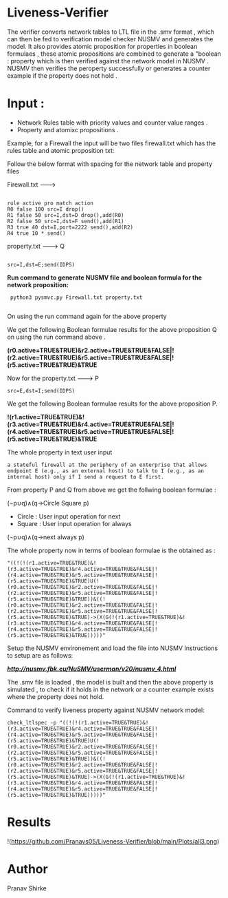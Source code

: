 # Liveness-Verifier



The verifier converts network tables to LTL file in the .smv format , which can then be fed to verification model checker NUSMV and generates the model. It also provides atomic proposition for properties in boolean formulaes , these atomic propositions are combined to generate a "boolean : property which is then verified against the network model in NUSMV . NUSMV then verifies the peroperty successfully or generates a counter example if the property does not hold .


# Input :

* Network Rules table with priority values and counter  value ranges .
* Property and atomixc propositions . 


Example, for a Firewall the input will be two files firewall.txt which has the rules table and atomic proposition txt:


Follow the below format with spacing for the network table and property files


Firewall.txt --->
``` 

rule active pro match action
R0 false 100 src=I drop() 
R1 false 50 src=I,dst=D drop(),add(R0)
R2 false 50 src=I,dst=F send(),add(R1)
R3 true 40 dst=I,port=2222 send(),add(R2)
R4 true 10 * send()
```
property.txt  --->   Q

```

src=I,dst=E;send(IDPS)
```

**Run command to generate NUSMV file and boolean formula for the network proposition:**
```shell
 python3 pysmvc.py Firewall.txt property.txt 
 
```

On using the run command again for the above property

We get the following  Boolean formulae results for the above proposition Q on using the run command above .

**(r0.active=TRUE&TRUE)&r2.active=TRUE&TRUE&FALSE|!(r2.active=TRUE&TRUE)&r5.active=TRUE&TRUE&FALSE|!(r5.active=TRUE&TRUE)&TRUE**



Now for the property.txt --->   P
```
src=E,dst=I;send(IDPS)     
```

We get the following  Boolean formulae results for the above proposition P.

**!(r1.active=TRUE&TRUE)&!(r3.active=TRUE&TRUE)&r4.active=TRUE&TRUE&FALSE|!(r4.active=TRUE&TRUE)&r5.active=TRUE&TRUE&FALSE|!(r5.active=TRUE&TRUE)&TRUE**


The whole property in text user input 

```
a stateful firewall at the periphery of an enterprise that allows endpoint E (e.g., as an external host) to talk to I (e.g., as an internal host) only if I send a request to E first. 
```

From property P and Q from above we get the follwing boolean formulae :

(¬p∪q)∧(q→Circle Square p)        

* Circle : User input operation  for next 
* Square : User input operation  for always

(¬p∪q)∧(q→next always p)



The whole property now  in terms of boolean formulae is the obtained as : 

```
"((!(!(r1.active=TRUE&TRUE)&!(r3.active=TRUE&TRUE)&r4.active=TRUE&TRUE&FALSE|!(r4.active=TRUE&TRUE)&r5.active=TRUE&TRUE&FALSE|!(r5.active=TRUE&TRUE)&TRUE)U(!(r0.active=TRUE&TRUE)&r2.active=TRUE&TRUE&FALSE|!(r2.active=TRUE&TRUE)&r5.active=TRUE&TRUE&FALSE|!(r5.active=TRUE&TRUE)&TRUE))&((!(r0.active=TRUE&TRUE)&r2.active=TRUE&TRUE&FALSE|!(r2.active=TRUE&TRUE)&r5.active=TRUE&TRUE&FALSE|!(r5.active=TRUE&TRUE)&TRUE)->(X(G(!(r1.active=TRUE&TRUE)&!(r3.active=TRUE&TRUE)&r4.active=TRUE&TRUE&FALSE|!(r4.active=TRUE&TRUE)&r5.active=TRUE&TRUE&FALSE|!(r5.active=TRUE&TRUE)&TRUE)))))"

```
Setup the NUSMV environement and load the file into NUSMV 
Instructions to setup are as follows:

***http://nusmv.fbk.eu/NuSMV/userman/v20/nusmv_4.html***

The .smv file is loaded , the model is built and then the above property is simulated , to check if it holds in the network or a counter example  exists where the property does not hold.

Command to verify liveness property against NUSMV network model: 

```check_ltlspec -p "((!(!(r1.active=TRUE&TRUE)&!(r3.active=TRUE&TRUE)&r4.active=TRUE&TRUE&FALSE|!(r4.active=TRUE&TRUE)&r5.active=TRUE&TRUE&FALSE|!(r5.active=TRUE&TRUE)&TRUE)U(!(r0.active=TRUE&TRUE)&r2.active=TRUE&TRUE&FALSE|!(r2.active=TRUE&TRUE)&r5.active=TRUE&TRUE&FALSE|!(r5.active=TRUE&TRUE)&TRUE))&((!(r0.active=TRUE&TRUE)&r2.active=TRUE&TRUE&FALSE|!(r2.active=TRUE&TRUE)&r5.active=TRUE&TRUE&FALSE|!(r5.active=TRUE&TRUE)&TRUE)->(X(G(!(r1.active=TRUE&TRUE)&!(r3.active=TRUE&TRUE)&r4.active=TRUE&TRUE&FALSE|!(r4.active=TRUE&TRUE)&r5.active=TRUE&TRUE&FALSE|!(r5.active=TRUE&TRUE)&TRUE)))))"```



# Results

!(https://github.com/Pranavs05/Liveness-Verifier/blob/main/Plots/all3.png)


# Author 

Pranav Shirke

